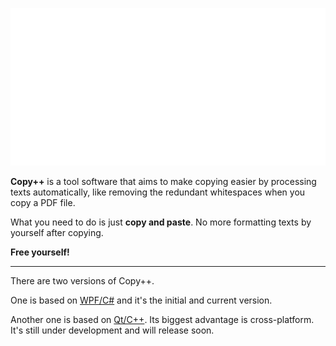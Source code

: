 [![This is Copy++, welcome](https://github.com/CopyPlusPlus/.github/raw/main/profile/wavy-banner.svg)](https://github.com/CopyPlusPlus)

**Copy++** is a tool software that aims to make copying easier by processing texts automatically, like removing the redundant whitespaces when you copy a PDF file.

What you need to do is just **copy and paste**. No more formatting texts by yourself after copying.

**Free yourself!**

----

There are two versions of Copy++.

One is based on [WPF/C#](https://github.com/CopyPlusPlus/CopyPlusPlus) and it's the initial and current version.

Another one is based on [Qt/C++](https://github.com/CopyPlusPlus/CopyPlusPlus-Qt). Its biggest advantage is cross-platform. It's still under development and will release soon.
